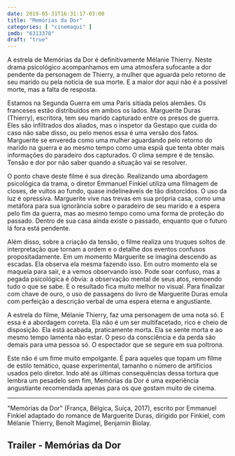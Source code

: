 ```yaml
---
date: 2019-05-31T16:31:17-03:00
title: "Memórias da Dor"
categories: [ "cinemaqui" ]
imdb: "6313378"
draft: "true"
---
```

A estrela de Memórias da Dor é definitivamente Mélanie Thierry. Neste drama psicológico acompanhamos em uma atmosfera sufocante a dor pendente da personagem de Thierry, a mulher que aguarda pelo retorno de seu marido ou pela notícia de sua morte. E a maior dor aqui não é a possível morte, mas a falta de resposta.

Estamos na Segunda Guerra em uma Paris sitiada pelos alemães. Os franceses estão distribuídos em ambos os lados. Marguerite Duras (Thierry), escritora, tem seu marido capturado entre os presos de guerra. Eles são infiltrados dos aliados, mas o inspetor da Gestapo que cuida do caso não sabe disso, ou pelo menos essa é uma versão dos fatos. Marguerite se envereda como uma mulher aguardando pelo retorno do marido na guerra e ao mesmo tempo como uma espiã que tenta obter mais informações do paradeiro dos capturados. O clima sempre é de tensão. Tensão e dor por não saber quando a situação vai se resolver.

O ponto chave deste filme é sua direção. Realizando uma abordagem psicológica da trama, o diretor Emmanuel Finkiel utiliza uma filmagem de closes, de vultos ao fundo, quase indelineáveis de tão distorcidos. O uso da luz é opressiva. Marguerite vive nas trevas em sua própria casa, como uma metáfora para sua ignorância sobre o paradeiro de seu marido e a espera pelo fim da guerra, mas ao mesmo tempo como uma forma de proteção do passado. Dentro de sua casa ainda existe o passado, enquanto que o futuro lá fora está pendente.

Além disso, sobre a criação da tensão, o filme realiza uns truques soltos de interpretação que tornam a ordem e o detalhe dos eventos confusos propositadamente. Em um momento Marguerite se imagina descendo as escadas. Ela observa ela mesma fazendo isso. Em outro momento ela se maqueia para sair, e a vemos observando isso. Pode soar confuso, mas a pegada psicológica é óbvia: a observação mental de seus atos, remoendo tudo o que se sabe. E o resultado fica muito melhor no visual. Para finalizar com chave de ouro, o uso de passagens do livro de Marguerite Duras emula com perfeição a descrição verbal de uma espera eterna e angustiante.

A estrela do filme, Mélanie Thierry, faz uma personagem de uma nota só. E essa é a abordagem correta. Ela não é um ser multifacetado, rico e cheio de disposição. Ela está acabada, praticamente morta. Ela se sente morta e ao mesmo tempo lamenta não estar. O peso da consciência e da perda são demais para uma pessoa só. O espectador que se segure em sua poltrona.

Este não é um fime muito empolgante. É para aqueles que topam um filme de estilo temático, quase experimental, tamanho o número de artifícios usados pelo diretor. Indo até as últimas consequências dessa tortura que lembra um pesadelo sem fim, Memórias da Dor é uma experiência angustiante recomendada apenas para os que gostam muito de cinema.

<hr>
"Memórias da Dor" (França, Bélgica, Suíça, 2017), escrito por Emmanuel Finkiel adaptado do romance de Marguerite Duras, dirigido por Finkiel, com Mélanie Thierry, Benoît Magimel, Benjamin Biolay.
</hr>

<h2>Trailer - Memórias da Dor</h2>
